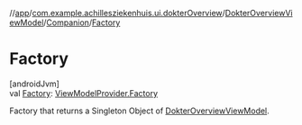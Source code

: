 //[app](../../../../index.md)/[com.example.achillesziekenhuis.ui.dokterOverview](../../index.md)/[DokterOverviewViewModel](../index.md)/[Companion](index.md)/[Factory](-factory.md)

# Factory

[androidJvm]\
val [Factory](-factory.md): [ViewModelProvider.Factory](https://developer.android.com/reference/kotlin/androidx/lifecycle/ViewModelProvider.Factory.html)

Factory that returns a Singleton Object of [DokterOverviewViewModel](../index.md).
